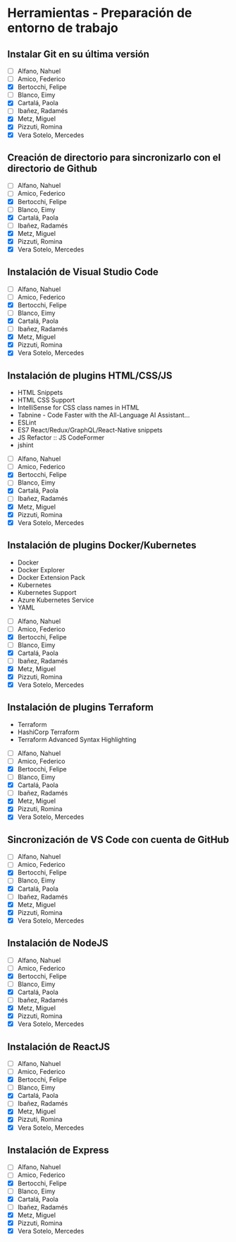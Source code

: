 # Herramientas - Preparación de entorno de trabajo

## Instalar Git en su última versión
- [ ] Alfano, Nahuel
- [ ] Amico, Federico
- [X] Bertocchi, Felipe
- [ ] Blanco, Eimy
- [X] Cartalá, Paola
- [ ] Ibañez, Radamés
- [X] Metz, Miguel
- [X] Pizzuti, Romina
- [X] Vera Sotelo, Mercedes

## Creación de directorio para sincronizarlo con el directorio de Github
- [ ] Alfano, Nahuel
- [ ] Amico, Federico
- [X] Bertocchi, Felipe
- [ ] Blanco, Eimy
- [X] Cartalá, Paola
- [ ] Ibañez, Radamés
- [X] Metz, Miguel
- [X] Pizzuti, Romina
- [X] Vera Sotelo, Mercedes

## Instalación de Visual Studio Code
- [ ] Alfano, Nahuel
- [ ] Amico, Federico
- [X] Bertocchi, Felipe
- [ ] Blanco, Eimy
- [X] Cartalá, Paola
- [ ] Ibañez, Radamés
- [X] Metz, Miguel
- [X] Pizzuti, Romina
- [X] Vera Sotelo, Mercedes

## Instalación de plugins HTML/CSS/JS
- HTML Snippets
- HTML CSS Support
- IntelliSense for CSS class names in HTML
- Tabnine - Code Faster with the All-Language AI Assistant...
- ESLint
- ES7 React/Redux/GraphQL/React-Native snippets
- JS Refactor :: JS CodeFormer
- jshint

- [ ] Alfano, Nahuel
- [ ] Amico, Federico
- [X] Bertocchi, Felipe
- [ ] Blanco, Eimy
- [X] Cartalá, Paola
- [ ] Ibañez, Radamés
- [X] Metz, Miguel
- [X] Pizzuti, Romina
- [X] Vera Sotelo, Mercedes

## Instalación de plugins Docker/Kubernetes
- Docker
- Docker Explorer
- Docker Extension Pack
- Kubernetes
- Kubernetes Support
- Azure Kubernetes Service
- YAML

- [ ] Alfano, Nahuel
- [ ] Amico, Federico
- [X] Bertocchi, Felipe
- [ ] Blanco, Eimy
- [X] Cartalá, Paola
- [ ] Ibañez, Radamés
- [X] Metz, Miguel
- [X] Pizzuti, Romina
- [X] Vera Sotelo, Mercedes

## Instalación de plugins Terraform
- Terraform
- HashiCorp Terraform
- Terraform Advanced Syntax Highlighting

- [ ] Alfano, Nahuel
- [ ] Amico, Federico
- [X] Bertocchi, Felipe
- [ ] Blanco, Eimy
- [X] Cartalá, Paola
- [ ] Ibañez, Radamés
- [X] Metz, Miguel
- [X] Pizzuti, Romina
- [X] Vera Sotelo, Mercedes

## Sincronización de VS Code con cuenta de GitHub
- [ ] Alfano, Nahuel
- [ ] Amico, Federico
- [X] Bertocchi, Felipe
- [ ] Blanco, Eimy
- [X] Cartalá, Paola
- [ ] Ibañez, Radamés
- [X] Metz, Miguel
- [X] Pizzuti, Romina
- [X] Vera Sotelo, Mercedes

## Instalación de NodeJS
- [ ] Alfano, Nahuel
- [ ] Amico, Federico
- [X] Bertocchi, Felipe
- [ ] Blanco, Eimy
- [X] Cartalá, Paola
- [ ] Ibañez, Radamés
- [X] Metz, Miguel
- [X] Pizzuti, Romina
- [X] Vera Sotelo, Mercedes

## Instalación de ReactJS
- [ ] Alfano, Nahuel
- [ ] Amico, Federico
- [X] Bertocchi, Felipe
- [ ] Blanco, Eimy
- [X] Cartalá, Paola
- [ ] Ibañez, Radamés
- [X] Metz, Miguel
- [X] Pizzuti, Romina
- [X] Vera Sotelo, Mercedes

## Instalación de Express
- [ ] Alfano, Nahuel
- [ ] Amico, Federico
- [X] Bertocchi, Felipe
- [ ] Blanco, Eimy
- [X] Cartalá, Paola
- [ ] Ibañez, Radamés
- [X] Metz, Miguel
- [X] Pizzuti, Romina
- [X] Vera Sotelo, Mercedes
